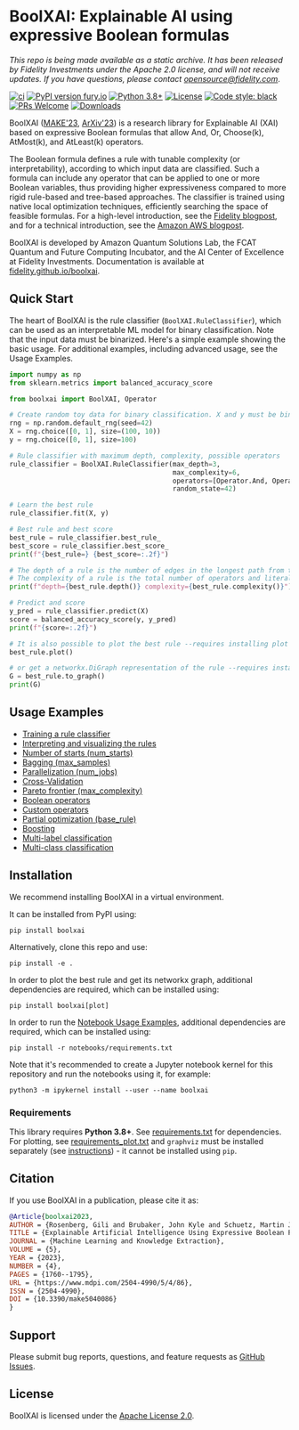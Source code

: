 # BoolXAI: Explainable AI using expressive Boolean formulas

*This repo is being made available as a static archive. It has been released by Fidelity Investments under the Apache 2.0 license, and will not receive updates.*
*If you have questions, please contact <opensource@fidelity.com>*.

[![ci](https://github.com/fidelity/boolxai/actions/workflows/ci.yml/badge.svg?branch=master)](https://github.com/fidelity/boolxai/actions/workflows/ci.yml)
[![PyPI version fury.io](https://badge.fury.io/py/boolxai.svg)](https://pypi.python.org/pypi/boolxai/)
[![Python 3.8+](https://img.shields.io/badge/python-3.8%20%7C%203.9%20%7C%203.10-blue)](https://www.python.org/downloads/release/python-3100/)
[![License](https://img.shields.io/badge/License-Apache_2.0-blue.svg)](https://opensource.org/licenses/Apache-2.0)
[![Code style: black](https://img.shields.io/badge/code%20style-black-000000.svg)](https://github.com/psf/black)
[![PRs Welcome](https://img.shields.io/badge/PRs-welcome-brightgreen.svg?style=flat-square)](http://makeapullrequest.com)
[![Downloads](https://static.pepy.tech/personalized-badge/boolxai?period=total&units=international_system&left_color=grey&right_color=orange&left_text=Downloads)](https://pepy.tech/project/boolxai)

BoolXAI ([MAKE'23](https://www.mdpi.com/2504-4990/5/4/86), [ArXiv'23](https://arxiv.org/pdf/2306.03976)) is a research library for Explainable AI (XAI) based
on expressive Boolean formulas that allow And, Or, Choose(k), AtMost(k), and AtLeast(k) operators.

The Boolean formula defines a rule with tunable
complexity (or interpretability), according to which input data are classified. Such a
formula can include any operator that can be applied to one or more Boolean variables,
thus providing higher expressiveness compared to more rigid rule-based and tree-based
approaches. The classifier is trained using native local optimization techniques,
efficiently searching the space of feasible formulas. For a high-level introduction, see the [Fidelity blogpost](https://fcatalyst.com/blog/june2023/explainable-ai-using-expressive-boolean-formulas), and for a technical introduction, see the [Amazon AWS blogpost](https://aws.amazon.com/blogs/quantum-computing/explainable-ai-using-expressive-boolean-formulas/). 

BoolXAI is developed by Amazon Quantum Solutions Lab, the FCAT Quantum and Future Computing Incubator, and the AI Center of Excellence at Fidelity Investments. Documentation is available at [fidelity.github.io/boolxai](https://fidelity.github.io/boolxai).

## Quick Start

The heart of BoolXAI is the rule classifier (`BoolXAI.RuleClassifier`), which can be
used as an interpretable ML model for binary classification. Note that the input data
must be binarized. Here's a simple example showing the basic usage. For additional
examples, including advanced usage, see the Usage Examples.

<!--- When updating the below, please update tests/test_quick_start.py as well --->

```python
import numpy as np
from sklearn.metrics import balanced_accuracy_score

from boolxai import BoolXAI, Operator

# Create random toy data for binary classification. X and y must be binary! 
rng = np.random.default_rng(seed=42)
X = rng.choice([0, 1], size=(100, 10))
y = rng.choice([0, 1], size=100)

# Rule classifier with maximum depth, complexity, possible operators
rule_classifier = BoolXAI.RuleClassifier(max_depth=3,
                                         max_complexity=6, 
                                         operators=[Operator.And, Operator.Or, Operator.Choose, Operator.AtMost, Operator.AtLeast],
                                         random_state=42)

# Learn the best rule
rule_classifier.fit(X, y)

# Best rule and best score
best_rule = rule_classifier.best_rule_
best_score = rule_classifier.best_score_
print(f"{best_rule=} {best_score=:.2f}")

# The depth of a rule is the number of edges in the longest path from the root to any leaf/literal.
# The complexity of a rule is the total number of operators and literals.
print(f"depth={best_rule.depth()} complexity={best_rule.complexity()}")

# Predict and score
y_pred = rule_classifier.predict(X)
score = balanced_accuracy_score(y, y_pred)
print(f"{score=:.2f}")

# It is also possible to plot the best rule --requires installing plot dependencies
best_rule.plot()

# or get a networkx.DiGraph representation of the rule --requires installing plot dependencies
G = best_rule.to_graph()
print(G)
```

## Usage Examples

- [Training a rule classifier](http://fidelity.github.io/boolxai/_examples/basic_usage.html#Training-a-rule-classifier)
- [Interpreting and visualizing the rules](http://fidelity.github.io/boolxai/_examples/basic_usage.html#Making-sense-of-the-rules)
- [Number of starts (num_starts)](http://fidelity.github.io/boolxai/_examples/advanced_usage.html#Number-of-starts)
- [Bagging (max_samples)](http://fidelity.github.io/boolxai/_examples/advanced_usage.html#Bagging)
- [Parallelization (num_jobs)](http://fidelity.github.io/boolxai/_examples/advanced_usage.html#Parallelization)
- [Cross-Validation](http://fidelity.github.io/boolxai/_examples/advanced_usage.html#Cross-validation)
- [Pareto frontier (max_complexity)](http://fidelity.github.io/boolxai/_examples/advanced_usage.html#Pareto-frontier)
- [Boolean operators](http://fidelity.github.io/boolxai/_examples/advanced_usage.html#Changing-the-allowed-operators)
- [Custom operators](http://fidelity.github.io/boolxai/_examples/advanced_usage.html#Adding-custom-operators)
- [Partial optimization (base_rule)](http://fidelity.github.io/boolxai/_examples/advanced_usage.html#Optimizing-part-of-a-rule)
- [Boosting](http://fidelity.github.io/boolxai/_examples/upstream_usage.html#Boosting)
- [Multi-label classification](http://fidelity.github.io/boolxai/_examples/upstream_usage.html#Multilabel-classification)
- [Multi-class classification](http://fidelity.github.io/boolxai/_examples/upstream_usage.html#Multiclass-classification)

## Installation

We recommend installing BoolXAI in a virtual environment.

It can be installed from PyPI using:

```pip install boolxai```

Alternatively, clone this repo and use:

```pip install -e .```

In order to plot the best rule and get its networkx graph, additional dependencies are required, which can be installed using:

```pip install boolxai[plot]```

In order to run the [Notebook Usage Examples](https://github.com/fidelity/boolxai/tree/master/notebooks/), additional
dependencies are required, which can be installed using:

```pip install -r notebooks/requirements.txt```

Note that it's recommended to create a Jupyter notebook kernel for this repository and
run the notebooks using it, for example:

```python3 -m ipykernel install --user --name boolxai```

### Requirements

This library requires **Python 3.8+**.
See [requirements.txt](requirements.txt) for dependencies. For plotting, see [requirements_plot.txt](requirements_plot.txt) and `graphviz` must be installed separately (see [instructions](https://graphviz.org/download)) - it cannot be installed using `pip`.

## Citation

If you use BoolXAI in a publication, please cite it as:

```bibtex
@Article{boolxai2023,
AUTHOR = {Rosenberg, Gili and Brubaker, John Kyle and Schuetz, Martin J. A. and Salton, Grant and Zhu, Zhihuai and Zhu, Elton Yechao and Kadıoğlu, Serdar and Borujeni, Sima E. and Katzgraber, Helmut G.},
TITLE = {Explainable Artificial Intelligence Using Expressive Boolean Formulas},
JOURNAL = {Machine Learning and Knowledge Extraction},
VOLUME = {5},
YEAR = {2023},
NUMBER = {4},
PAGES = {1760--1795},
URL = {https://www.mdpi.com/2504-4990/5/4/86},
ISSN = {2504-4990},
DOI = {10.3390/make5040086}
}
```

## Support

Please submit bug reports, questions, and feature requests as
[GitHub Issues](https://github.com/fidelity/boolxai/issues).

## License

BoolXAI is licensed under the [Apache License 2.0](LICENSE).

<br>
